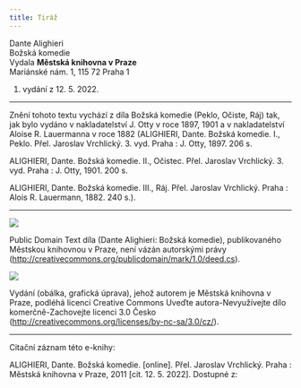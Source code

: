 ```yaml
---
title: Tiráž
---
```


Dante Alighieri  
Božská komedie  
Vydala **Městská knihovna v Praze**  
Mariánské nám. 1, 115 72 Praha 1  
1. vydání z 12. 5. 2022.

***

Znění tohoto textu vychází z díla Božská komedie (Peklo, Očiste, Ráj) tak, jak bylo vydáno v nakladatelství J. Otty v roce 1897, 1901 a v nakladatelství Aloise R. Lauermanna v roce 1882 (ALIGHIERI, Dante. Božská komedie. I., Peklo. Přel. Jaroslav Vrchlický. 3. vyd. Praha : J. Otty, 1897. 206 s.

ALIGHIERI, Dante. Božská komedie. II., Očistec. Přel. Jaroslav Vrchlický. 3. vyd. Praha : J. Otty, 1901. 200 s.

ALIGHIERI, Dante. Božská komedie. III., Ráj. Přel. Jaroslav Vrchlický. Praha : Alois R. Lauermann, 1882. 240 s.).


***

![](../Images/pd-88x31.png)  

Public Domain Text díla (Dante Alighieri: Božská komedie), publikovaného Městskou knihovnou v Praze, není vázán autorskými právy (http://creativecommons.org/publicdomain/mark/1.0/deed.cs).

![](../Images/88x31.png)  

Vydání (obálka, grafická úprava), jehož autorem je Městská knihovna v Praze, podléhá licenci Creative Commons Uveďte autora-Nevyužívejte dílo komerčně-Zachovejte licenci 3.0 Česko (http://creativecommons.org/licenses/by-nc-sa/3.0/cz/).

***

Citační záznam této e-knihy:

ALIGHIERI, Dante. Božská komedie. \[online\]. Přel. Jaroslav Vrchlický.  Praha : Městská knihovna v Praze, 2011 \[cit. 12. 5. 2022]. Dostupné z: <next-book-url>